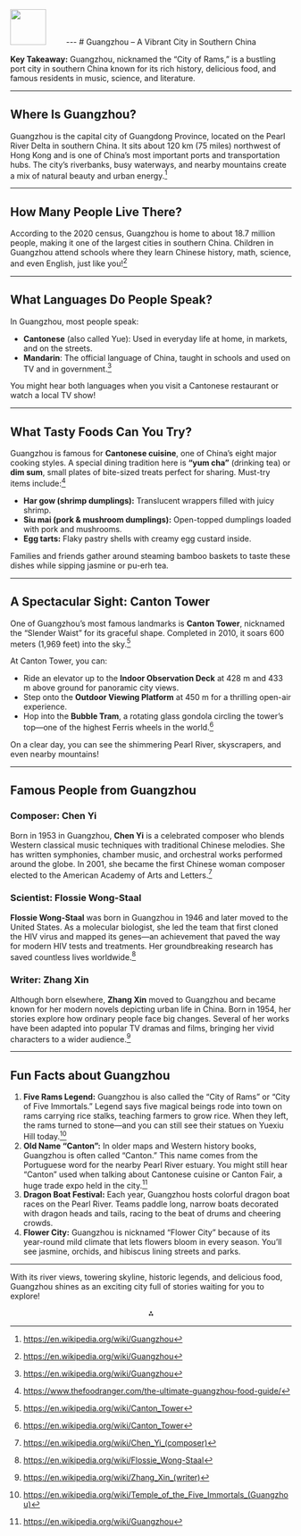 <img src="https://r2cdn.perplexity.ai/pplx-full-logo-primary-dark%402x.png" style="height:64px;margin-right:32px"/>
---
# Guangzhou – A Vibrant City in Southern China

**Key Takeaway:** Guangzhou, nicknamed the “City of Rams,” is a bustling port city in southern China known for its rich history, delicious food, and famous residents in music, science, and literature.

***

## Where Is Guangzhou?

Guangzhou is the capital city of Guangdong Province, located on the Pearl River Delta in southern China. It sits about 120 km (75 miles) northwest of Hong Kong and is one of China’s most important ports and transportation hubs. The city’s riverbanks, busy waterways, and nearby mountains create a mix of natural beauty and urban energy.[^1]

***

## How Many People Live There?

According to the 2020 census, Guangzhou is home to about 18.7 million people, making it one of the largest cities in southern China. Children in Guangzhou attend schools where they learn Chinese history, math, science, and even English, just like you![^1]

***

## What Languages Do People Speak?

In Guangzhou, most people speak:

- **Cantonese** (also called Yue): Used in everyday life at home, in markets, and on the streets.
- **Mandarin**: The official language of China, taught in schools and used on TV and in government.[^1]

You might hear both languages when you visit a Cantonese restaurant or watch a local TV show!

***

## What Tasty Foods Can You Try?

Guangzhou is famous for **Cantonese cuisine**, one of China’s eight major cooking styles. A special dining tradition here is **“yum cha”** (drinking tea) or **dim sum**, small plates of bite-sized treats perfect for sharing. Must-try items include:[^2]

- **Har gow (shrimp dumplings):** Translucent wrappers filled with juicy shrimp.
- **Siu mai (pork \& mushroom dumplings):** Open-topped dumplings loaded with pork and mushrooms.
- **Egg tarts:** Flaky pastry shells with creamy egg custard inside.

Families and friends gather around steaming bamboo baskets to taste these dishes while sipping jasmine or pu-erh tea.

***

## A Spectacular Sight: Canton Tower

One of Guangzhou’s most famous landmarks is **Canton Tower**, nicknamed the “Slender Waist” for its graceful shape. Completed in 2010, it soars 600 meters (1,969 feet) into the sky.[^3]

At Canton Tower, you can:

- Ride an elevator up to the **Indoor Observation Deck** at 428 m and 433 m above ground for panoramic city views.
- Step onto the **Outdoor Viewing Platform** at 450 m for a thrilling open-air experience.
- Hop into the **Bubble Tram**, a rotating glass gondola circling the tower’s top—one of the highest Ferris wheels in the world.[^3]

On a clear day, you can see the shimmering Pearl River, skyscrapers, and even nearby mountains!

***

## Famous People from Guangzhou

### Composer: Chen Yi

Born in 1953 in Guangzhou, **Chen Yi** is a celebrated composer who blends Western classical music techniques with traditional Chinese melodies. She has written symphonies, chamber music, and orchestral works performed around the globe. In 2001, she became the first Chinese woman composer elected to the American Academy of Arts and Letters.[^4]

### Scientist: Flossie Wong-Staal

**Flossie Wong-Staal** was born in Guangzhou in 1946 and later moved to the United States. As a molecular biologist, she led the team that first cloned the HIV virus and mapped its genes—an achievement that paved the way for modern HIV tests and treatments. Her groundbreaking research has saved countless lives worldwide.[^5]

### Writer: Zhang Xin

Although born elsewhere, **Zhang Xin** moved to Guangzhou and became known for her modern novels depicting urban life in China. Born in 1954, her stories explore how ordinary people face big changes. Several of her works have been adapted into popular TV dramas and films, bringing her vivid characters to a wider audience.[^6]

***

## Fun Facts about Guangzhou

1. **Five Rams Legend:** Guangzhou is also called the “City of Rams” or “City of Five Immortals.” Legend says five magical beings rode into town on rams carrying rice stalks, teaching farmers to grow rice. When they left, the rams turned to stone—and you can still see their statues on Yuexiu Hill today.[^7]
2. **Old Name “Canton”:** In older maps and Western history books, Guangzhou is often called “Canton.” This name comes from the Portuguese word for the nearby Pearl River estuary. You might still hear “Canton” used when talking about Cantonese cuisine or Canton Fair, a huge trade expo held in the city.[^1]
3. **Dragon Boat Festival:** Each year, Guangzhou hosts colorful dragon boat races on the Pearl River. Teams paddle long, narrow boats decorated with dragon heads and tails, racing to the beat of drums and cheering crowds.
4. **Flower City:** Guangzhou is nicknamed “Flower City” because of its year-round mild climate that lets flowers bloom in every season. You’ll see jasmine, orchids, and hibiscus lining streets and parks.

***

With its river views, towering skyline, historic legends, and delicious food, Guangzhou shines as an exciting city full of stories waiting for you to explore!

<div style="text-align: center">⁂</div>

[^1]: https://en.wikipedia.org/wiki/Guangzhou

[^2]: https://www.thefoodranger.com/the-ultimate-guangzhou-food-guide/

[^3]: https://en.wikipedia.org/wiki/Canton_Tower

[^4]: https://en.wikipedia.org/wiki/Chen_Yi_(composer)

[^5]: https://en.wikipedia.org/wiki/Flossie_Wong-Staal

[^6]: https://en.wikipedia.org/wiki/Zhang_Xin_(writer)

[^7]: https://en.wikipedia.org/wiki/Temple_of_the_Five_Immortals_(Guangzhou)


